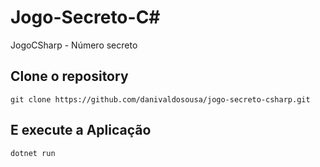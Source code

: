 # Jogo-Secreto-C#
JogoCSharp - Número secreto

## Clone o repository
    git clone https://github.com/danivaldosousa/jogo-secreto-csharp.git
    
## E execute a Aplicação
    dotnet run


